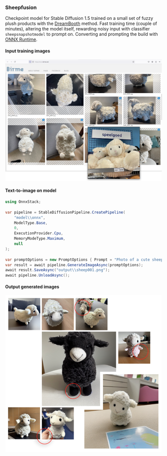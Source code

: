 ### Sheepfusion

Checkpoint model for Stable Diffusion 1.5 trained on a small set of fuzzy plush products with the [DreamBooth](https://huggingface.co/docs/diffusers/en/training/dreambooth) method. Fast training time (couple of minutes), altering the model itself, rewarding noisy input with classifier `sheepsnapshotmodel` to prompt on. Converting and prompting the build with [ONNX Runtime](https://onnxruntime.ai/docs/tutorials/csharp/stable-diffusion-csharp.html).

#### Input training images

![Overview input training images](input/overview.png)

#### Text-to-image on model

```csharp
using OnnxStack;

var pipeline = StableDiffusionPipeline.CreatePipeline(
    "model\\onnx",
    ModelType.Base,
    0,
    ExecutionProvider.Cpu,
    MemoryModeType.Maximum,
    null
);

var promptOptions = new PromptOptions { Prompt = "Photo of a cute sheepsnapshotmodel." };
var result = await pipeline.GenerateImageAsync(promptOptions);
await result.SaveAsync("output\\sheep001.png");
await pipeline.UnloadAsync();
```

#### Output generated images

![Overview output](output/overview.png)
